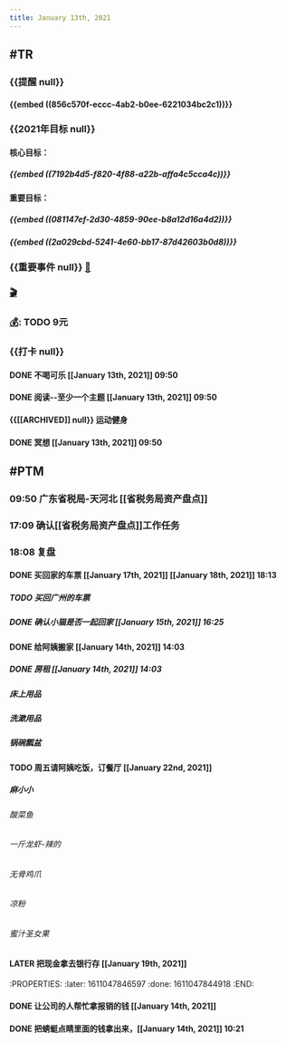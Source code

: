 ```yaml
---
title: January 13th, 2021
---
```


## #TR
### {{提醒 null}}
#### {{embed ((856c570f-eccc-4ab2-b0ee-6221034bc2c1))}}

### {{2021年目标 null}}
#### 核心目标：
##### {{embed ((7192b4d5-f820-4f88-a22b-affa4c5cca4c))}}

#### 重要目标：
##### {{embed ((081147ef-2d30-4859-90ee-b8a12d16a4d2))}}

##### {{embed ((2a029cbd-5241-4e60-bb17-87d42603b0d8))}}

### {{重要事件 null}} [🧸]([[Theday]])
#### 

### [🎬]([[PTM]]) 

### [💰]([[Tobill]]): TODO 9元

### {{打卡 null}}
#### DONE 不喝可乐 [[January 13th, 2021]] 09:50

#### DONE 阅读--至少一个主题 [[January 13th, 2021]] 09:50

#### {{[[ARCHIVED]] null}} 运动健身

#### DONE 冥想 [[January 13th, 2021]] 09:50

## #PTM
### 09:50 广东省税局-天河北 [[省税务局资产盘点]]

### 17:09 确认[[省税务局资产盘点]]工作任务

### 18:08 复盘
#### DONE 买回家的车票 [[January 17th, 2021]] [[January 18th, 2021]] 18:13
##### TODO 买回广州的车票

##### DONE 确认小猫是否一起回家 [[January 15th, 2021]] 16:25

#### DONE 给阿姨搬家 [[January 14th, 2021]] 14:03
##### DONE 房租 [[January 14th, 2021]] 14:03

##### 床上用品

##### 洗漱用品

##### 锅碗瓢盆

#### TODO 周五请阿姨吃饭，订餐厅 [[January 22nd, 2021]]
##### 麻小小
###### 酸菜鱼

###### 一斤龙虾-辣的

###### 无骨鸡爪

###### 凉粉

###### 蜜汁圣女果

#### LATER 把现金拿去银行存 [[January 19th, 2021]]
:PROPERTIES:
:later: 1611047846597
:done: 1611047844918
:END:
#### DONE 让公司的人帮忙拿报销的钱 [[January 14th, 2021]]

#### DONE 把蜻蜓点睛里面的钱拿出来，[[January 14th, 2021]] 10:21

